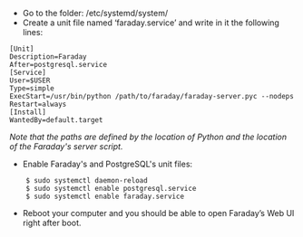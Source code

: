 * Go to the folder: /etc/systemd/system/
* Create a unit file named ‘faraday.service’ and write in it the following lines:

```
[Unit]
Description=Faraday
After=postgresql.service
[Service]
User=$USER
Type=simple
ExecStart=/usr/bin/python /path/to/faraday/faraday-server.pyc --nodeps
Restart=always
[Install]
WantedBy=default.target
```
_Note that the paths are defined by the location of Python and the location of the Faraday's server script._

* Enable Faraday's and PostgreSQL's unit files:
```
    $ sudo systemctl daemon-reload
    $ sudo systemctl enable postgresql.service
    $ sudo systemctl enable faraday.service
```
* Reboot your computer and you should be able to open Faraday’s Web UI right after boot.
